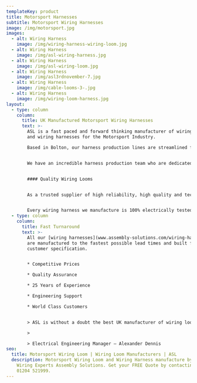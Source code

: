 ```yaml
---
templateKey: product
title: Motorsport Harnesses
subtitle: Motorsport Wiring Harnesses
image: /img/motorsport.jpg
images:
  - alt: Wiring Harness
    image: /img/wiring-harness-wiring-loom.jpg
  - alt: Wiring Harness
    image: /img/asl-wiring-harness.jpg
  - alt: Wiring Harness
    image: /img/asl-wiring-loom.jpg
  - alt: Wiring Harness
    image: /img/asl3rdnovember-7.jpg
  - alt: Wiring Harness
    image: /img/cable-looms-3-.jpg
  - alt: Wiring Harness
    image: /img/wiring-loom-harness.jpg
layout:
  - type: column
    column:
      title: UK Manufactured Motorsport Wiring Harnesses
      text: >-
        ASL is a fast paced and forward thinking manufacturer of wiring looms
        and wiring harnesses for the Motorsport Industry.

        Based in Bolton, our harness production lines are streamlined for efficient manufacture, complete with 10m long wiring boards and side stock filled trolleys for all materials and tooling.


        We have an incredible harness production team who are dedicated to producing world class looms, whilst exploring ways of reducing weight which is ever so important in Motorsport.


        #### Quality Wiring Looms


        As a trusted supplier of high reliability, high quality and technically advanced components and products, we are the supplier of choice for [wiring looms](www.assembly-solutions.com/wiring-loom) to an impressive list of world leading manufacturers including; Aston Martin, Ford and Rolls Royce.


        Every wiring harness we manufacture is 100% electrically tested and all our production processes conform to Quality ISO 9001.
  - type: column
    column:
      title: Fast Turnaround
      text: >-
        All our [wiring harnesses](www.assembly-solutions.com/wiring-harness)
        are manufactured to the fastest possible lead times and built from
        customer specification.  


        * Competitive Prices

        * Quality Assurance

        * 25 Years of Experience

        * Engineering Support

        * World Class Customers


        > ASL is without a doubt the best UK manufacturer of wiring looms and wiring harnesses. They have been our preferred supplier for 10 years because their quality and attention to detail is none other than excellent, and they deliver when they say they will - which is something my other suppliers don’t do! For us we find working with ASL extremely easy, they are always quick to respond and support us with fast turnaround deliveries when we have urgent demands.

        >

        > Electrical Engineering Manager – Alexander Dennis
seo:
  title: Motorsport Wiring Loom | Wiring Loom Manufacturers | ASL
  description: Motorsport Wiring Loom and Wiring Harness manufacture by Vehicle
    Wiring Experts Assembly Solutions. Get your FREE Quote by contacting us on
    01204 521999.
---
```

